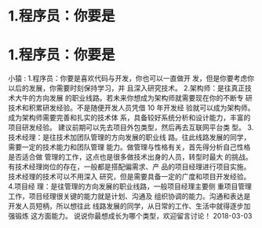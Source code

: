 # 1.程序员：你要是

# 1.程序员：你要是

小猿 : 1.程序员：你要是喜欢代码与开发，你也可以一直做开 发，但是你要考虑你以后的发展，你需要时刻保持学习，并 且深入研究技术。 2.架构师：是往真正技术大牛的方向发展 的职业线路。若未来你想成为架构师就需要现在你的不断专 研技术和积累研发经验。不是随便开发人员凭借 10 年开发经 验就可以成为架构师。成为架构师需要完善和扎实的技术体 系，具备较好系统分析和设计能力，丰富的项目研发经验。 建议前期可以先去项目外包类型，然后再去互联网平台类 型。 3.技术经理：是往技术加团队管理的方向发展的职业线 路。往此线路发展的同学，需要一定的技术能力和团队管理 能力。做管理与性格有关，首先得分析自己性格是否适合做 管理的工作，这点也是很多做技术出身的人员，转型时最大 的挑战。有技术经理岗位的存在，一般都是搭配偏需求、产 品的项目经理进行项目实施。技术经理的技术可以不用深入 研究，但是需要具备一定的广度和项目开发经验。 4.项目经 理：是往管理的方向发展的职业线路，一般项目经理主要侧 重项目管理工作，项目经理很关键的能力就是计划、沟通及 组织协调的能力。沟通和表达是开发人员短柄，所以想往此 线路发展的同学，从日常的工作、生活中就得逐步加强锻炼 这方面能力。 说说你最想成长为哪个类型，欢迎留言讨论！ 2018-03-03
